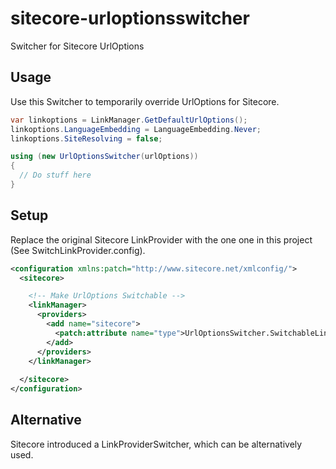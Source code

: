 # sitecore-urloptionsswitcher
Switcher for Sitecore UrlOptions

## Usage
Use this Switcher to temporarily override UrlOptions for Sitecore.

```csharp
var linkoptions = LinkManager.GetDefaultUrlOptions();
linkoptions.LanguageEmbedding = LanguageEmbedding.Never;
linkoptions.SiteResolving = false;

using (new UrlOptionsSwitcher(urlOptions))
{
  // Do stuff here
}
```

## Setup
Replace the original Sitecore LinkProvider with the one one in this project (See SwitchLinkProvider.config).

```xml
<configuration xmlns:patch="http://www.sitecore.net/xmlconfig/">
  <sitecore>

    <!-- Make UrlOptions Switchable -->
    <linkManager>
      <providers>
        <add name="sitecore">
          <patch:attribute name="type">UrlOptionsSwitcher.SwitchableLinkProvider, UrlOptionsSwitcher</patch:attribute>
        </add>
      </providers>
    </linkManager>
    
  </sitecore>
</configuration>
```

## Alternative
Sitecore introduced a LinkProviderSwitcher, which can be alternatively used.

